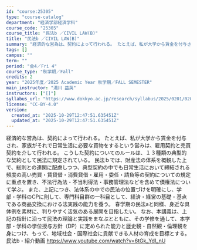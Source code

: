 ```yaml
---
id: "course:25305"
type: "course-catalog"
department: "経済学部経済学科"
course_code: "25305"
course_title: "民法b ／CIVIL LAW(B)"
title: "民法b ／CIVIL LAW(B)"
summary: "経済的な営為は、契約によって行われる。 たとえば、私が大学から賃金を付与され、家族がそれで日常生活に必要な買物をするという営みは、雇用契約と売買契約を介して行われる。 こうした契約についてのルールは、１３種類の典型的な契約として民法に規定さ…"
tags: []
campus: ""
term: ""
period: "金4／Fri 4"
course_type: "秋学期／Fall"
credits: 2
year: "2025年度／2025 Academic Year 秋学期／FALL SEMESTER"
main_instructor: "湯川 益英"
instructors: ["[]"]
syllabus_url: "https://www.dokkyo.ac.jp/research/syllabus/2025/0201/0201_25305_ja_JP.html"
license: "CC-BY-4.0"
version:
  created_at: "2025-10-29T12:47:51.635451Z"
  updated_at: "2025-10-29T12:47:51.635451Z"
---
```

経済的な営為は、契約によって行われる。 たとえば、私が大学から賃金を付与され、家族がそれで日常生活に必要な買物をするという営みは、雇用契約と売買契約を介して行われる。 こうした契約についてのルールは、１３種類の典型的な契約として民法に規定されている。 民法ｂでは、財産法の体系を概観した上で、総則との連関に配慮しつつ、典型契約の中でも日常生活において締結される頻度の高い売買・賃貸借・消費貸借・雇用・委任・請負等の契約についての規定に重点を置き、不法行為法・不当利得法・事務管理法などを含めて債権法について学ぶ。 また、上記につき、法体系の中での民法の位置づけを明確にし、学部・学科のCPに則して、専門科目群の一科目として、経済・経営の基礎・基点である商品交換における法実践の能力を養う。 春学期の民法aと同様、身近な具体例を素材に、判りやすく活気のある展開を目指したい。 なお、本講義は、上記の指針に沿って民法の理論と実践をまなぶとともに、その学修を通して、本学部・学科の学位授与方針（DP）に定められた能力と歴史観・自然観・倫理観を身につけ、もって、地域社会・国際社会に貢献できる人材の育成を目標とする。 民法b・紹介動画 https://www.youtube.com/watch?v=6tGk_YdI_nU
